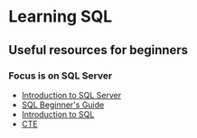 # Learning SQL

## Useful resources for beginners

### Focus is on SQL Server

* [Introduction to SQL Server](https://www.w3schools.com/sql/sql_intro.asp[SQL)
* [SQL Beginner's Guide](https://www.techguide.com.au/news/computers-news/introduction-to-sql-beginners-guide/)
* [Introduction to SQL](https://www.sqlshack.com/introduction-to-sql/)
* [CTE](https://docs.microsoft.com/en-us/sql/t-sql/queries/with-common-table-expression-transact-sql?view=sql-server-ver15)
